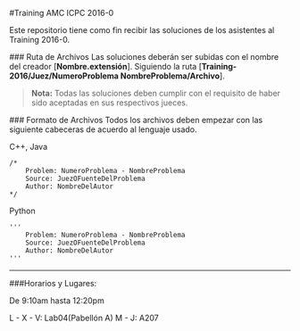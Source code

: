 #Training AMC ICPC 2016-0

Este repositorio tiene como fin recibir las soluciones de los asistentes al Training 2016-0.

###<i class="icon-folder-open"></i> Ruta de Archivos
Las soluciones deberán ser subidas con el nombre del creador [**Nombre.extensión**].
Siguiendo la ruta [**Training-2016/Juez/NumeroProblema NombreProblema/Archivo**].

>**Nota:** Todas las soluciones deben cumplir con el requisito de haber sido aceptadas en sus respectivos jueces.

###<i class="icon-file"></i> Formato de Archivos
Todos los archivos deben empezar con las siguiente cabeceras de acuerdo al lenguaje usado.

C++, Java
```
/*
	Problem: NumeroProblema - NombreProblema
	Source: JuezOFuenteDelProblema
	Author: NombreDelAutor
*/
```
Python
```
'''
	Problem: NumeroProblema - NombreProblema
	Source: JuezOFuenteDelProblema
	Author: NombreDelAutor
'''
```
---
###Horarios y Lugares:

De 9:10am hasta 12:20pm

L - X - V: Lab04(Pabellón A)
M - J: A207
